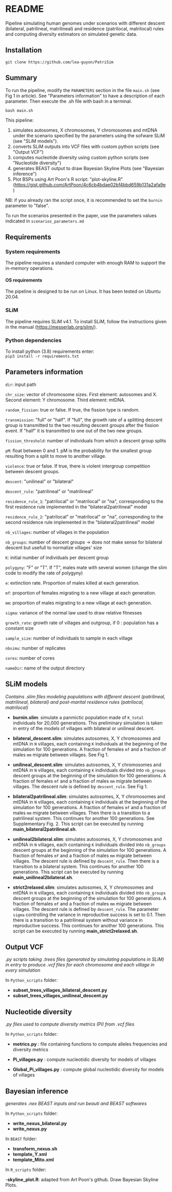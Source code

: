 # README

Pipeline simulating human genomes under scenarios with different descent (bilateral, patrilineal, matrilineal) and residence (patrilocal, matrilocal) rules and computing diversity estimators on simulated genetic data.

## Installation
`git clone https://github.com/lea-guyon/PatriSim`

## Summary

To run the pipeline, modify the `PARAMETERS` section in the file `main.sh` (see Fig 1 in article). See "Parameters information" to have a description of each parameter. Then execute the .sh file with bash in a terminal. 

`bash main.sh`

This pipeline:
1) simulates autosomes, X chromosomes, Y chromosomes and mtDNA under the scenario specified by the parameters using the sofware SLiM (see "SLiM models"). 
2) converts SLiM outputs into VCF files with custom python scripts (see "Output VCF")
3) computes nucleotide diversity using custom python scripts (see "Nucleotide diversity")
4) generates BEAST output to draw Bayesian Skyline Plots (see "Bayesian inference")
5) Plot BSPs using Art Poon's R script: "plot-skyline.R" (https://gist.github.com/ArtPoon/4c6cb4bdae02bf4bbd659b131a2afa9e)

NB: if you already ran the script once, it is recommended to set the `burnin` parameter to "false".

To run the scenarios presented in the paper, use the parameters values indicated in `scenarios_parameters.md`

## Requirements

### System requirements
The pipeline requires a standard computer with enough RAM to support the in-memory operations.

#### OS requirements
The pipeline is designed to be run on Linux. It has been tested on Ubuntu 20.04.

### SLiM
The pipeline requires SLiM v4.1. To install SLiM, follow the instructions given in the manual (https://messerlab.org/slim/). 

### Python dependencies
To install python (3.8) requirements enter:  
`pip3 install -r requirements.txt`

## Parameters information

`dir`: input path

`chr_size`: vector of chromosome sizes. First element: autosomes and X. Second element: Y chromosome. Third element: mtDNA.

`random_fission`: true or false. If true, the fission type is random.

`transmission`: "full" or "half". If "full", the growth rate of a splitting descent group is transmitted to the two resulting descent groups after the fission event. If "half" it is transmitted to one out of the two new groups.

`fission_threshold`: number of individuals from which a descent group splits

`pM`: float between 0 and 1. pM is the probability for the smallest group resulting from a split to move to another village.

`violence`: true or false. If true, there is violent intergroup competition between descent groups.

`descent`: "unilineal" or "bilateral"

`descent_rule`: "patrilineal" or "matrilineal"

`residence_rule_1`: "patrilocal" or "matrilocal" or "na", corresponding to the first residence rule implemented in the "bilateral2patrilineal" model

`residence_rule_2`: "patrilocal" or "matrilocal" or "na", corresponding to the second residence rule implemented in the "bilateral2patrilineal" model

`nb_villages`: number of villages in the population

`nb_groups`: number of descent groups -> does not make sense for bilateral descent but usefull to normalize villages' size

`K`: initial number of individuals per descent group

`polygyny`: "F" or "T". If "T", males mate with several women (change the slim code to modify the rate of polygyny)

`e`: extinction rate. Proportion of males killed at each generation.

`mf`: proportion of females migrating to a new village at each generation.

`mm`: proportion of males migrating to a new village at each generation.

`sigma`: variance of the normal law used to draw relative fitnesses

`growth_rate`: growth rate of villages and outgroup, if 0 : population has a constant size

`sample_size`: number of individuals to sample in each village

`nbsimu`: number of replicates

`cores`: number of cores

`nameDir`: name of the output directory

## SLiM models
*Contains .slim files modeling populations with different descent (patrilineal, matrilineal, bilateral) and post-marital residence rules (patrilocal, matrilocal)*

- **burnin.slim**: simulate a panmictic population made of `K_total` individuals for 20,000 generations. This preliminary simulation is taken in entry of the models of villages with bilateral or unilineal descent. 

- **bilateral_descent.slim**: simulates autosomes, X, Y chromosomes and mtDNA in `N` villages, each containing `K` individuals at the beginning of the simulation for 100 generations. A fraction of females `mf` and a fraction of males `mm` migrate between villages. See Fig 1.

- **unilineal_descent.slim**: simulates autosomes, X, Y chromosomes and mtDNA in `N` villages, each containing `K` individuals divided into `nb_groups` descent groups at the beginning of the simulation for 100 generations. A fraction of females `mf` and a fraction of males `mm` migrate between villages. The descent rule is defined by `descent_rule`. See Fig 1.

- **bilateral2patrilineal.slim**: simulates autosomes, X, Y chromosomes and mtDNA in `N` villages, each containing `K` individuals at the beginning of the simulation for 100 generations. A fraction of females `mf` and a fraction of males `mm` migrate between villages. Then there is a transition to a patrilineal system. This continues for another 100 generations. See Supplementary Fig. 2. This script can be executed by running **main_bilateral2patrilineal.sh**.

- **unilineal2bilateral.slim**: simulates autosomes, X, Y chromosomes and mtDNA in `N` villages, each containing `K` individuals divided into `nb_groups` descent groups at the beginning of the simulation for 100 generations. A fraction of females `mf` and a fraction of males `mm` migrate between villages. The descent rule is defined by `descent_rule`. Then there is a transition to a bilateral system. This continues for another 100 generations. This script can be executed by running **main_unilineal2bilateral.sh**.

- **strict2relaxed.slim**: simulates autosomes, X, Y chromosomes and mtDNA in `N` villages, each containing `K` individuals divided into `nb_groups` descent groups at the beginning of the simulation for 100 generations. A fraction of females `mf` and a fraction of males `mm` migrate between villages. The descent rule is defined by `descent_rule`. The parameter `sigma` controlling the variance in reproductive success is set to 0.1. Then there is a transition to a patrilineal system without variance in reproductive success. This continues for another 100 generations. This script can be executed by running **main_strict2relaxed.sh**.

## Output VCF
*.py scripts taking .trees files (generated by simulating populations in SLiM) in entry to produce .vcf files for each chromosome and each village in every simulation*

In `Python_scripts` folder:
- **subset_trees_villages_bilateral_descent.py**
- **subset_trees_villages_unilineal_descent.py**

## Nucleotide diversity
*.py files used to compute diversity metrics (Pi) from .vcf files*

In `Python_scripts` folder:
- **metrics.py** : file containing functions to compute alleles frequencies and diversity metrics

- **Pi_villages.py** : compute nucleotidic diversity for models of villages

- **Global_Pi_villages.py** : compute global nucleotidic diversity for models of villages

## Bayesian inference
*generates .nex BEAST inputs and run beauti and BEAST softwares*

In `Python_scripts` folder:
- **write_nexus_bilateral.py**
- **write_nexus.py**

In `BEAST` folder:

- **transform_nexus.sh**
- **template_Y.xml**
- **template_Mito.xml**

In `R_scripts` folder:

-**skyline_plot.R**: adapted from Art Poon's github. Draw Bayesian Skyline Plots.
